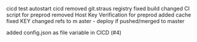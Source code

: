 cicd
test autostart cicd
removed git.straus registry
fixed build
changed CI script for preprod
removed Host Key Verification for preprod
added cache
fixed KEY
changed refs to m aster - deploy if pushed/merged to master

 added config.json as file variable  in CICD (#4)
